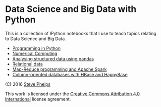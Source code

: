 
# Data Science and Big Data with Python

This is a collection of IPython notebooks that I use to teach topics relating to Data Science and Big Data.

- [Programming in Python](http://nbviewer.jupyter.org/github/phelps-sg/python-bigdata/blob/master/src/main/ipynb/intro-python.ipynb)
- [Numerical Computing](http://nbviewer.jupyter.org/github/phelps-sg/python-bigdata/blob/master/src/main/ipynb/numerical-slides.ipynb)
- [Analysing structured data using pandas](http://nbviewer.jupyter.org/github/phelps-sg/python-bigdata/blob/master/src/main/ipynb/pandas.ipynb)
- [Relational data](http://nbviewer.jupyter.org/github/phelps-sg/python-bigdata/blob/master/src/main/ipynb/relational-python.ipynb)
- [Map-Reduce programming and Apache Spark](http://nbviewer.jupyter.org/github/phelps-sg/python-bigdata/blob/master/src/main/ipynb/spark-mapreduce.ipynb)
- [Column-oriented databases with HBase and HappyBase](http://nbviewer.jupyter.org/github/phelps-sg/python-bigdata/blob/master/src/main/ipynb/hbase-python-slides.ipynb)

(C) 2016 [Steve Phelps](http://sphelps.net)

This work is licensed under the [Creative Commons Attribution 4.0 International](https://creativecommons.org/licenses/by/4.0/) license agreement.

